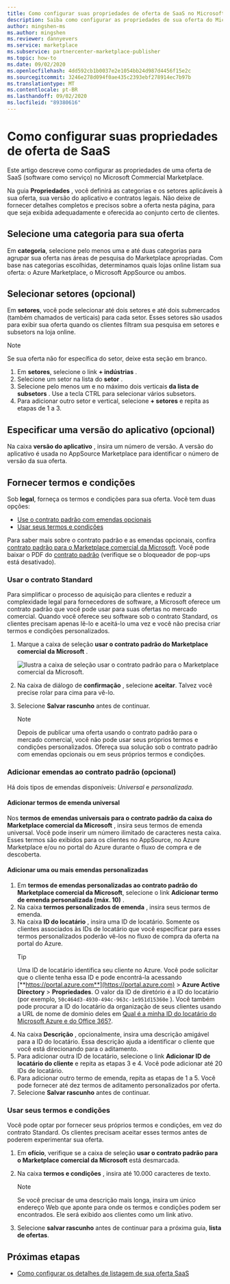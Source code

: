 ```yaml
---
title: Como configurar suas propriedades de oferta de SaaS no Microsoft Partner Center
description: Saiba como configurar as propriedades de sua oferta do Microsoft Commercial Marketplace para software como serviço (SaaS) no Partner Center.
author: mingshen-ms
ms.author: mingshen
ms.reviewer: dannyevers
ms.service: marketplace
ms.subservice: partnercenter-marketplace-publisher
ms.topic: how-to
ms.date: 09/02/2020
ms.openlocfilehash: 4dd592cb1b0037e2e1054bb24d987d4456f15e2c
ms.sourcegitcommit: 3246e278d094f0ae435c2393ebf278914ec7b97b
ms.translationtype: MT
ms.contentlocale: pt-BR
ms.lasthandoff: 09/02/2020
ms.locfileid: "89380616"
---
```

# <a name="how-to-configure-your-saas-offer-properties"></a>Como configurar suas propriedades de oferta de SaaS

Este artigo descreve como configurar as propriedades de uma oferta de SaaS (software como serviço) no Microsoft Commercial Marketplace.

Na guia **Propriedades** , você definirá as categorias e os setores aplicáveis à sua oferta, sua versão do aplicativo e contratos legais. Não deixe de fornecer detalhes completos e precisos sobre a oferta nesta página, para que seja exibida adequadamente e oferecida ao conjunto certo de clientes.

## <a name="select-a-category-for-your-offer"></a>Selecione uma categoria para sua oferta

Em **categoria**, selecione pelo menos uma e até duas categorias para agrupar sua oferta nas áreas de pesquisa do Marketplace apropriadas. Com base nas categorias escolhidas, determinamos quais lojas online listam sua oferta: o Azure Marketplace, o Microsoft AppSource ou ambos.

## <a name="select-industries-optional"></a>Selecionar setores (opcional)

Em **setores**, você pode selecionar até dois setores e até dois submercados (também chamados de verticais) para cada setor. Esses setores são usados para exibir sua oferta quando os clientes filtram sua pesquisa em setores e subsetors na loja online.

> [!NOTE]
> Se sua oferta não for específica do setor, deixe esta seção em branco.

1. Em **setores**, selecione o link **+ indústrias** .
1. Selecione um setor na lista do **setor** .
1. Selecione pelo menos um e no máximo dois verticais **da lista de subsetors** . Use a tecla CTRL para selecionar vários subsetors.
1. Para adicionar outro setor e vertical, selecione **+ setores** e repita as etapas de 1 a 3.

## <a name="specify-an-app-version-optional"></a>Especificar uma versão do aplicativo (opcional)

 Na caixa **versão do aplicativo** , insira um número de versão. A versão do aplicativo é usada no AppSource Marketplace para identificar o número de versão da sua oferta.

## <a name="provide-terms-and-conditions"></a>Fornecer termos e condições

Sob **legal**, forneça os termos e condições para sua oferta. Você tem duas opções:

- [Use o contrato padrão com emendas opcionais](#use-the-standard-contract)
- [Usar seus termos e condições](#use-your-own-terms-and-conditions)

Para saber mais sobre o contrato padrão e as emendas opcionais, confira [contrato padrão para o Marketplace comercial da Microsoft](standard-contract.md). Você pode baixar o PDF do [contrato padrão](https://go.microsoft.com/fwlink/?linkid=2041178) (verifique se o bloqueador de pop-ups está desativado).

### <a name="use-the-standard-contract"></a>Usar o contrato Standard

Para simplificar o processo de aquisição para clientes e reduzir a complexidade legal para fornecedores de software, a Microsoft oferece um contrato padrão que você pode usar para suas ofertas no mercado comercial. Quando você oferece seu software sob o contrato Standard, os clientes precisam apenas lê-lo e aceitá-lo uma vez e você não precisa criar termos e condições personalizados.

1. Marque a caixa de seleção **usar o contrato padrão do Marketplace comercial da Microsoft** .

   ![Ilustra a caixa de seleção usar o contrato padrão para o Marketplace comercial da Microsoft.](partner-center-portal/media/use-standard-contract.png)
1. Na caixa de diálogo de **confirmação** , selecione **aceitar**. Talvez você precise rolar para cima para vê-lo.
1. Selecione **Salvar rascunho** antes de continuar.

   > [!NOTE]
   > Depois de publicar uma oferta usando o contrato padrão para o mercado comercial, você não pode usar seus próprios termos e condições personalizados. Ofereça sua solução sob o contrato padrão com emendas opcionais ou em seus próprios termos e condições.

### <a name="add-amendments-to-the-standard-contract-optional"></a>Adicionar emendas ao contrato padrão (opcional)

Há dois tipos de emendas disponíveis: *Universal* e *personalizada*.

#### <a name="add-universal-amendment-terms"></a>Adicionar termos de emenda universal

Nos **termos de emendas universais para o contrato padrão da caixa do Marketplace comercial da Microsoft** , insira seus termos de emenda universal. Você pode inserir um número ilimitado de caracteres nesta caixa. Esses termos são exibidos para os clientes no AppSource, no Azure Marketplace e/ou no portal do Azure durante o fluxo de compra e de descoberta.

#### <a name="add-one-or-more-custom-amendments"></a>Adicionar uma ou mais emendas personalizadas

1. Em **termos de emendas personalizadas ao contrato padrão do Marketplace comercial da Microsoft**, selecione o link **Adicionar termo de emenda personalizada (máx. 10)** .
1. Na caixa **termos personalizados de emenda** , insira seus termos de emenda.
1. Na caixa **ID do locatário** , insira uma ID de locatário. Somente os clientes associados às IDs de locatário que você especificar para esses termos personalizados poderão vê-los no fluxo de compra da oferta na portal do Azure.
   > [!TIP]
   > Uma ID de locatário identifica seu cliente no Azure. Você pode solicitar que o cliente tenha essa ID e pode encontrá-la acessando [**https://portal.azure.com**](https://portal.azure.com)  >  **Azure Active Directory**  >  **Propriedades**. O valor da ID de diretório é a ID do locatário (por exemplo, `50c464d3-4930-494c-963c-1e951d15360e` ). Você também pode procurar a ID do locatário da organização de seus clientes usando a URL de nome de domínio deles em [Qual é a minha ID do locatário do Microsoft Azure e do Office 365?](https://www.whatismytenantid.com/).
1. Na caixa **Descrição** , opcionalmente, insira uma descrição amigável para a ID do locatário. Essa descrição ajuda a identificar o cliente que você está direcionando para o aditamento.
1. Para adicionar outra ID de locatário, selecione o link **Adicionar ID de locatário do cliente** e repita as etapas 3 e 4. Você pode adicionar até 20 IDs de locatário.
1. Para adicionar outro termo de emenda, repita as etapas de 1 a 5. Você pode fornecer até dez termos de aditamento personalizados por oferta. 
2. Selecione **Salvar rascunho** antes de continuar.

### <a name="use-your-own-terms-and-conditions"></a>Usar seus termos e condições

Você pode optar por fornecer seus próprios termos e condições, em vez do contrato Standard. Os clientes precisam aceitar esses termos antes de poderem experimentar sua oferta.

1. Em **ofício**, verifique se a caixa de seleção **usar o contrato padrão para o Marketplace comercial da Microsoft** está desmarcada.
1. Na caixa **termos e condições** , insira até 10.000 caracteres de texto.

   > [!NOTE]
   > Se você precisar de uma descrição mais longa, insira um único endereço Web que aponte para onde os termos e condições podem ser encontrados. Ele será exibido aos clientes como um link ativo.

1. Selecione **salvar rascunho** antes de continuar para a próxima guia, **lista de ofertas**.

## <a name="next-steps"></a>Próximas etapas

- [Como configurar os detalhes de listagem de sua oferta SaaS](create-new-saas-offer-listing.md)
